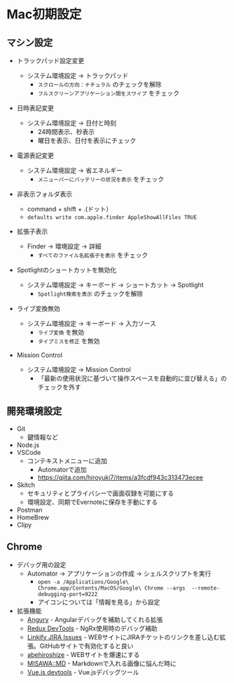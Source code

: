 # Mac初期設定  

## マシン設定  

* トラックパッド設定変更
  * システム環境設定 -> トラックパッド
    * `スクロールの方向：ナチュラル` のチェックを解除
    * `フルスクリーンアプリケーション間をスワイプ` をチェック
* 日時表記変更  
  * システム環境設定 -> 日付と時刻
    * 24時間表示、秒表示
    * 曜日を表示、日付を表示にチェック
* 電源表記変更  
  * システム環境設定 -> 省エネルギー
    * `メニューバーにバッテリーの状況を表示` をチェック
* 非表示フォルダ表示  
  * command + shift + .(ドット）
  * `defaults write com.apple.finder AppleShowAllFiles TRUE`
* 拡張子表示
  * Finder -> 環境設定 -> 詳細
    * `すべてのファイル名拡張子を表示` をチェック
* Spotlightのショートカットを無効化
  * システム環境設定 -> キーボード -> ショートカット -> Spotlight
    * `Spotlight検索を表示` のチェックを解除

* ライブ変換無効
  * システム環境設定 -> キーボード -> 入力ソース
    * `ライブ変換` を無効
    * `タイプミスを修正` を無効
* Mission Control
  * システム環境設定 -> Mission Control
    * 「最新の使用状況に基づいて操作スペースを自動的に並び替える」のチェックを外す

## 開発環境設定  

* Git  
  * 鍵情報など
* Node.js  
* VSCode
  * コンテキストメニューに追加
    * Automatorで追加
    * https://qiita.com/hiroyuki7/items/a3fcdf943c313473ecee
* Skitch
  * セキュリティとプライバシーで画面収録を可能にする
  * 環境設定、同期でEvernoteに保存を手動にする
* Postman
* HomeBrew
* Clipy

## Chrome

* デバッグ用の設定
  * Automator -> アプリケーションの作成 -> シェルスクリプトを実行
    * `open -a /Applications/Google\ Chrome.app/Contents/MacOS/Google\ Chrome --args  --remote-debugging-port=9222`
    * アイコンについては「情報を見る」から設定
* 拡張機能
  * [Angury](https://chrome.google.com/webstore/detail/augury/elgalmkoelokbchhkhacckoklkejnhcd) - Angularデバッグを補助してくれる拡張
  * [Redux DevTools](https://chrome.google.com/webstore/detail/redux-devtools/lmhkpmbekcpmknklioeibfkpmmfibljd?hl=ja) - NgRx使用時のデバッグ補助
  * [Linkify JIRA Issues](https://chrome.google.com/webstore/detail/linkify-jira-issues/ekbbnaokafbanjgmcbllligemhiclbcb) - WEBサイトにJIRAチケットのリンクを差し込む拡張。GitHubサイトで有効化すると良い
  * [abehiroshize](https://chrome.google.com/webstore/detail/abehiroshize/okffapkklocfabdipcgpaiibomcjdopp) - WEBサイトを爆速にする
  * [MISAWA::MD](https://chrome.google.com/webstore/detail/misawamd/legplkhbgdelfceignhcchogkmoflagl?hl=ja) - Markdownで入れる画像に悩んだ時に
  * [Vue.js devtools](https://chrome.google.com/webstore/detail/vuejs-devtools/nhdogjmejiglipccpnnnanhbledajbpd) - Vue.jsデバッグツール


